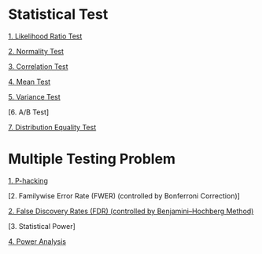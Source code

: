 # Statistical Test

[1. Likelihood Ratio Test](https://github.com/yangshiteng/StatQuest-Study-Notes/blob/main/Notes/Statistical%20Test.md)

[2. Normality Test](https://github.com/yangshiteng/StatQuest-Study-Notes/blob/main/Notes/Normality%20Test.md)

[3. Correlation Test](https://github.com/yangshiteng/StatQuest-Study-Notes/blob/main/Notes/Correlation%20Test.md)

[4. Mean Test](https://github.com/yangshiteng/StatQuest-Study-Notes/blob/main/Notes/mean%20test.md)

[5. Variance Test](https://github.com/yangshiteng/StatQuest-Study-Notes/blob/main/Notes/variance%20test.md)

[6. A/B Test]

[7. Distribution Equality Test](https://github.com/yangshiteng/StatQuest-Study-Notes/blob/main/Notes/Distribution%20Equality%20Test.md)

# Multiple Testing Problem

[1. P-hacking](https://github.com/yangshiteng/StatQuest-Study-Notes/blob/main/Notes/phacking.md)

[2. Familywise Error Rate (FWER) (controlled by Bonferroni Correction)]

[2. False Discovery Rates (FDR) (controlled by Benjamini–Hochberg Method)](https://github.com/yangshiteng/StatQuest-Study-Notes/blob/main/Notes/False%20Discovery%20Rate.md)

[3. Statistical Power]

[4. Power Analysis](https://github.com/yangshiteng/StatQuest-Study-Notes/blob/main/Notes/Power%20Analysis.md)

